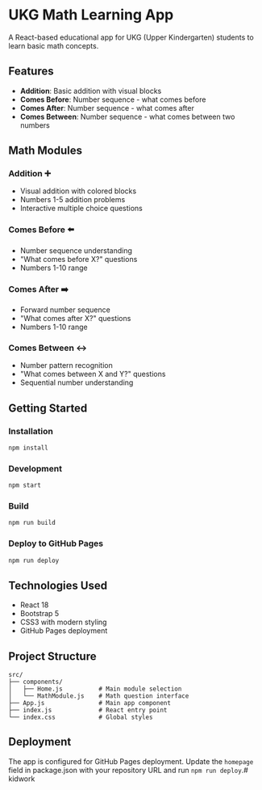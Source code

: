 # UKG Math Learning App

A React-based educational app for UKG (Upper Kindergarten) students to learn basic math concepts.

## Features

- **Addition**: Basic addition with visual blocks
- **Comes Before**: Number sequence - what comes before
- **Comes After**: Number sequence - what comes after  
- **Comes Between**: Number sequence - what comes between two numbers

## Math Modules

### Addition ➕
- Visual addition with colored blocks
- Numbers 1-5 addition problems
- Interactive multiple choice questions

### Comes Before ⬅️
- Number sequence understanding
- "What comes before X?" questions
- Numbers 1-10 range

### Comes After ➡️
- Forward number sequence
- "What comes after X?" questions
- Numbers 1-10 range

### Comes Between ↔️
- Number pattern recognition
- "What comes between X and Y?" questions
- Sequential number understanding

## Getting Started

### Installation
```bash
npm install
```

### Development
```bash
npm start
```

### Build
```bash
npm run build
```

### Deploy to GitHub Pages
```bash
npm run deploy
```

## Technologies Used

- React 18
- Bootstrap 5
- CSS3 with modern styling
- GitHub Pages deployment

## Project Structure

```
src/
├── components/
│   ├── Home.js          # Main module selection
│   └── MathModule.js    # Math question interface
├── App.js               # Main app component
├── index.js             # React entry point
└── index.css            # Global styles
```

## Deployment

The app is configured for GitHub Pages deployment. Update the `homepage` field in package.json with your repository URL and run `npm run deploy`.# kidwork
